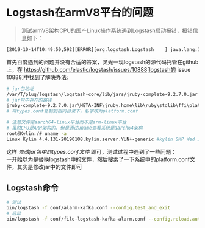 # Logstash在armV8平台的问题


> 测试armV8架构CPU的国产Linux操作系统遇到Logstash启动报错，报错信息如下：

```bash
[2019-10-14T10:49:50,592][ERROR][org.logstash.Logstash    ] java.lang.IllegalStateException: Logstash stopped processing because of an error: (LoadError) load error: ffi/ffi -- java.lang.NullPointerException: null
```

首先百度遇到的问题并没有合适的答案，灵光一现logstash的源代码托管在github上，在 https://github.com/elastic/logstash/issues/10888[logstash的 issue 10888]中找到了解决办法:  


```bash
# jar包地址
/var/T/plug/logstash/logstash-core/lib/jars/jruby-complete-9.2.7.0.jar
# jar包中存在的路径
jruby-complete-9.2.7.0.jar\META-INF\jruby.home\lib\ruby\stdlib\ffi\platform\aarch64-linux\types.conf
# 将types.conf复制到相同目录下，名字改为platform.conf

# 注意文件是aarch64-linux平台而不是arm-linux平台
# 虽然CPU是ARM架构的，但是通过uname查看系统是aarch64架构
root@Kylin:/# uname -a
Linux Kylin 4.4.131-20190108.kylin.server.YUN+-generic #kylin SMP Wed Jan 9 16:18:51 CST 2019 aarch64 aarch64 aarch64 GNU/Linux
```

这样 *修改jar包中的types.conf文件* 即可，测试过程中遇到了一些问题：  
一开始以为是替换logstash中的文件，然后搜索了一下系统中的platform.conf文件，其实是修改jar中的文件即可

## Logstash命令

```bash
# 测试
bin/logstash -f conf/alarm-kafka.conf --config.test_and_exit
# 启动
bin/logstash -f conf/file-logstash-kafka-alarm.conf --config.reload.automatic --path.data=/var/T/plug/logstash/data/
```